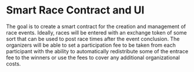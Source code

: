 # Smart Race Contract and UI

The goal is to create a smart contract for the creation and management of race events.  Ideally, races will be entered with an exchange token of some sort that can be used to post race times after the event conclusion.  The organizers will be able to set a participation fee to be taken from each participant with the ability to automatically redistribute some of the entrace fee to the winners or use the fees to cover any additional organizational costs.  
